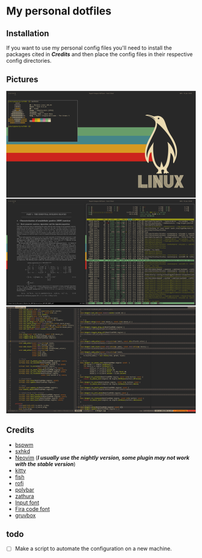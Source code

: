 # My personal dotfiles

## Installation

If you want to use my personal config files you'll need to install the packages cited in ***Credits*** and then place the config files in their respective config directories.

## Pictures

![](pictures/Screenshot2.png)
![](pictures/Screenshot1.png)
![](pictures/Screenshot3.png)

## Credits

* [bspwm](https://github.com/baskerville/bspwm)
* [sxhkd](https://github.com/baskerville/sxhkd)
* [Neovim](https://github.com/neovim/neovim) (***I usually use the nightly version, some plugin may not work with the stable version***)
* [kitty](https://sw.kovidgoyal.net/kitty/)
* [fish](https://fishshell.com/)
* [rofi](https://github.com/davatorium/rofi)
* [polybar](https://github.com/polybar/polybar)
* [zathura](https://github.com/pwmt/zathura)
* [Input font](https://input.fontbureau.com/)
* [Fira code font](https://github.com/tonsky/FiraCode)
* [gruvbox](https://github.com/morhetz/gruvbox)


## todo

* [ ] Make a script to automate the configuration on a new machine.
